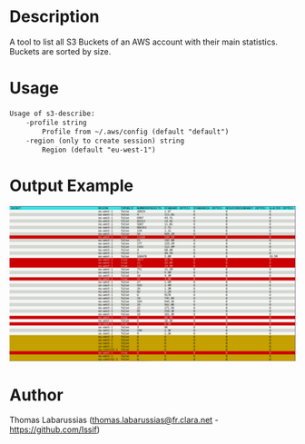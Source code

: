 # Description

A tool to list all S3 Buckets of an AWS account with their main statistics. Buckets are sorted by size.

# Usage
```
Usage of s3-describe:
    -profile string
        Profile from ~/.aws/config (default "default")
    -region (only to create session) string
        Region (default "eu-west-1")
```

# Output Example

![screenshot](./screenshot.png)

# Author

Thomas Labarussias (thomas.labarussias@fr.clara.net - https://github.com/Issif)